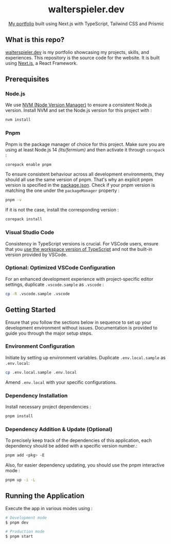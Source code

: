 <h1 align="center">
walterspieler.dev
</h1>
<p align="center">
  <a href="https://walterspieler.dev/">My portfolio</a> built using Next.js with TypeScript, Tailwind CSS and Prismic
</p>

## What is this repo?

[walterspieler.dev](https://walterspieler.dev/) is my portfolio showcasing my projects, skills, and experiences. This repository is the source code for the website. It is built using [Next.js](https://nextjs.org), a React Framework.

## Prerequisites

### Node.js

We use [NVM (Node Version Manager)](https://github.com/nvm-sh/nvm) to ensure a consistent Node.js version. Install NVM and set the Node.js version for this project with :

```bash
nvm install
```

### Pnpm

Pnpm is the package manager of choice for this project. Make sure you are using at least Node.js 14 _(lts/fermium)_ and then activate it through `corepack` :

```bash
corepack enable pnpm
```

To ensure consistent behaviour across all development environments, they should all use the same version of pnpm. That's why an explicit pnpm version is specified in the [package.json](). Check if your pnpm version is matching the one under the `packageManager` property :

```bash
pnpm -v
```

If it is not the case, install the corresponding version :

```bash
corepack install
```

### Visual Studio Code

Consistency in TypeScript versions is crucial. For VSCode users, ensure that you [use the workspace version of TypeScript](https://code.visualstudio.com/docs/typescript/typescript-compiling#_using-the-workspace-version-of-typescript) and not the built-in version provided by VSCode.

### Optional: Optimized VSCode Configuration

For an enhanced development experience with project-specific editor settings, duplicate `.vscode.sample` as `.vscode` :

```bash
cp -R .vscode.sample .vscode
```

## Getting Started

Ensure that you follow the sections below in sequence to set up your development environment without issues.
Documentation is provided to guide you through the major setup steps.

### Environment Configuration

Initiate by setting up environment variables. Duplicate `.env.local.sample` as `.env.local`:

```bash
cp .env.local.sample .env.local
```

Amend `.env.local` with your specific configurations.

### Dependency Installation

Install necessary project dependencies :

```bash
pnpm install
```

### Dependency Addition & Update (Optional)

To precisely keep track of the dependencies of this application, each dependency should be added with a specific version number.:

```bash
pnpm add <pkg> -E
```

Also, for easier dependency updating, you should use the pnpm interactive mode :

```bash
pnpm up -i -L
``` 

## Running the Application

Execute the app in various modes using :

```bash
# Development mode
$ pnpm dev

# Production mode
$ pnpm start
```
